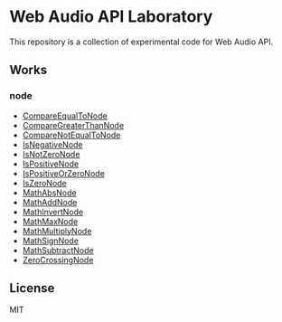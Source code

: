 # Web Audio API Laboratory

This repository is a collection of experimental code for Web Audio API.

## Works

### node

  - [CompareEqualToNode](node/CompareEqualToNode)
  - [CompareGreaterThanNode](node/CompareGreaterThanNode)
  - [CompareNotEqualToNode](node/CompareNotEqualToNode)
  - [IsNegativeNode](node/IsNegativeNode)
  - [IsNotZeroNode](node/IsNotZeroNode)
  - [IsPositiveNode](node/IsPositiveNode)
  - [IsPositiveOrZeroNode](node/IsPositiveOrZeroNode)
  - [IsZeroNode](node/IsZeroNode)
  - [MathAbsNode](node/MathAbsNode)
  - [MathAddNode](node/MathAddNode)
  - [MathInvertNode](node/MathInvertNode)
  - [MathMaxNode](node/MathMaxNode)
  - [MathMultiplyNode](node/MathMultiplyNode)
  - [MathSignNode](node/MathSignNode)
  - [MathSubtractNode](node/MathSubtractNode)
  - [ZeroCrossingNode](node/ZeroCrossingNode)

## License
MIT
